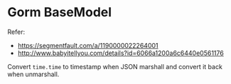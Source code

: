 # Gorm BaseModel

Refer:

- https://segmentfault.com/a/1190000022264001
- http://www.babyitellyou.com/details?id=6066a1200a6c6440e0561176

Convert `time.time` to timestamp when JSON marshall and convert it back when unmarshall.
